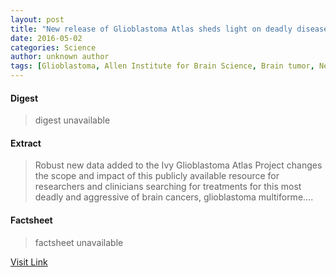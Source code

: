 ```yaml
---
layout: post
title: "New release of Glioblastoma Atlas sheds light on deadly disease"
date: 2016-05-02
categories: Science
author: unknown author
tags: [Glioblastoma, Allen Institute for Brain Science, Brain tumor, Neuroscience, Cancer, Research, Health sciences, Biology, Life sciences, Medicine, Neoplasms, Clinical medicine]
---
```



#### Digest
>digest unavailable

#### Extract
>Robust new data added to the Ivy Glioblastoma Atlas Project changes the scope and impact of this publicly available resource for researchers and clinicians searching for treatments for this most deadly and aggressive of brain cancers, glioblastoma multiforme....

#### Factsheet
>factsheet unavailable

[Visit Link](http://feeds.sciencedaily.com/~r/sciencedaily/~3/7fpmVGwdZuM/150514102805.htm)



